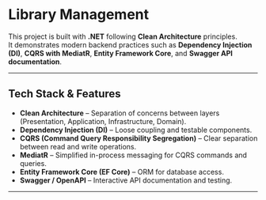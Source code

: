 # Library Management

This project is built with **.NET** following **Clean Architecture** principles.  
It demonstrates modern backend practices such as **Dependency Injection (DI)**, **CQRS with MediatR**, **Entity Framework Core**, and **Swagger API documentation**.

---

##  Tech Stack & Features

- **Clean Architecture** – Separation of concerns between layers (Presentation, Application, Infrastructure, Domain).
- **Dependency Injection (DI)** – Loose coupling and testable components.
- **CQRS (Command Query Responsibility Segregation)** – Clear separation between read and write operations.
- **MediatR** – Simplified in-process messaging for CQRS commands and queries.
- **Entity Framework Core (EF Core)** – ORM for database access.
- **Swagger / OpenAPI** – Interactive API documentation and testing.

---
